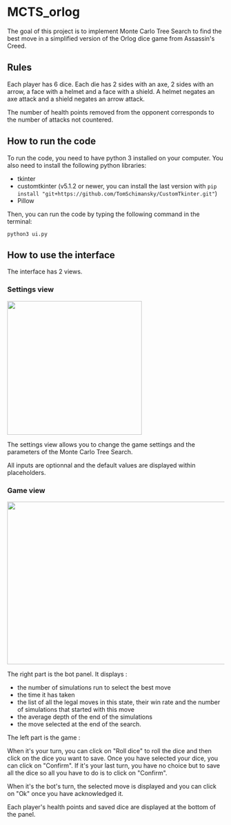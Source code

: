 # MCTS_orlog
The goal of this project is to implement Monte Carlo Tree Search to find the best move in a simplified version of the Orlog dice game from Assassin's Creed.

## Rules 
Each player has 6 dice. Each die has 2 sides with an axe, 2 sides with an arrow, a face with a helmet and a face with a shield. A helmet negates an axe attack and a shield negates an arrow attack.

The number of health points removed from the opponent corresponds to the number of attacks not countered.

## How to run the code
To run the code, you need to have python 3 installed on your computer.
You also need to install the following python libraries:
  - tkinter
  - customtkinter (v5.1.2 or newer, you can install the last version with ```pip install "git+https://github.com/TomSchimansky/CustomTkinter.git"```)
  - Pillow

Then, you can run the code by typing the following command in the terminal:
```
python3 ui.py
```

## How to use the interface
The interface has 2 views.

### Settings view
<img src="https://user-images.githubusercontent.com/96493391/232820636-65810bcd-52fa-4f84-98f5-d9429795ae16.png" width="312" height="310">

The settings view allows you to change the game settings and the parameters of the Monte Carlo Tree Search.

All inputs are optionnal and the default values are displayed within placeholders.


### Game view
<img src="https://user-images.githubusercontent.com/96493391/232825372-67eed57e-216b-42fd-8eec-53eb1f72f2a4.png" width="750" height="377">

The right part is the bot panel. It displays :
  - the number of simulations run to select the best move
  - the time it has taken
  - the list of all the legal moves in this state, their win rate and the number of simulations that started with this move
  - the average depth of the end of the simulations 
  - the move selected at the end of the search.


The left part is the game :

When it's your turn, you can click on "Roll dice" to roll the dice and then click on the dice you want to save. Once you have selected your dice, you can click on "Confirm". If it's your last turn, you have no choice but to save all the dice so all you have to do is to click on "Confirm".

When it's the bot's turn, the selected move is displayed and you can click on "Ok" once you have acknowledged it.

Each player's health points and saved dice are displayed at the bottom of the panel.
